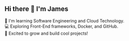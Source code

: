 ## Hi there 👋 I'm James



🌱 I'm learning Software Engineering and Cloud Technology.  
💻 Exploring Front-End frameworks, Docker, and GitHub.  
🚀 Excited to grow and build cool projects!  
